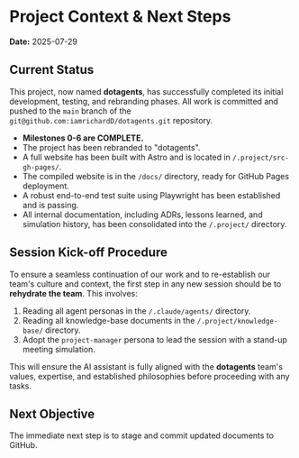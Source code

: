 # Project Context & Next Steps

**Date:** 2025-07-29

## Current Status

This project, now named **dotagents**, has successfully completed its initial development, testing, and rebranding phases. All work is committed and pushed to the `main` branch of the `git@github.com:iamrichardD/dotagents.git` repository.

- **Milestones 0-6 are COMPLETE.**
- The project has been rebranded to "dotagents".
- A full website has been built with Astro and is located in `/.project/src-gh-pages/`.
- The compiled website is in the `/docs/` directory, ready for GitHub Pages deployment.
- A robust end-to-end test suite using Playwright has been established and is passing.
- All internal documentation, including ADRs, lessons learned, and simulation history, has been consolidated into the `/.project/` directory.

## Session Kick-off Procedure

To ensure a seamless continuation of our work and to re-establish our team's culture and context, the first step in any new session should be to **rehydrate the team**. This involves:

1.  Reading all agent personas in the `/.claude/agents/` directory.
2.  Reading all knowledge-base documents in the `/.project/knowledge-base/` directory.
3.  Adopt the `project-manager` persona to lead the session with a stand-up meeting simulation.

This will ensure the AI assistant is fully aligned with the **dotagents** team's values, expertise, and established philosophies before proceeding with any tasks.

## Next Objective

The immediate next step is to stage and commit updated documents to GitHub.

